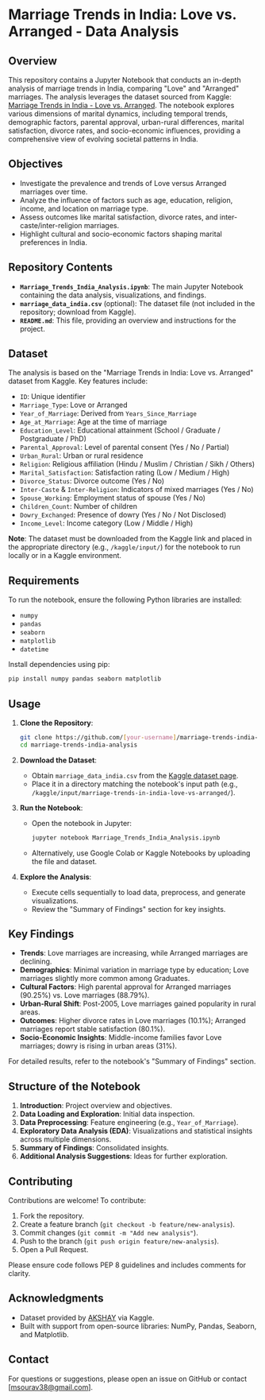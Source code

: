 # Marriage Trends in India: Love vs. Arranged - Data Analysis

## Overview
This repository contains a Jupyter Notebook that conducts an in-depth analysis of marriage trends in India, comparing "Love" and "Arranged" marriages. The analysis leverages the dataset sourced from Kaggle: [Marriage Trends in India - Love vs. Arranged](https://www.kaggle.com/datasets/ak0212/marriage-trends-in-india-love-vs-arranged). The notebook explores various dimensions of marital dynamics, including temporal trends, demographic factors, parental approval, urban-rural differences, marital satisfaction, divorce rates, and socio-economic influences, providing a comprehensive view of evolving societal patterns in India.

## Objectives
- Investigate the prevalence and trends of Love versus Arranged marriages over time.
- Analyze the influence of factors such as age, education, religion, income, and location on marriage type.
- Assess outcomes like marital satisfaction, divorce rates, and inter-caste/inter-religion marriages.
- Highlight cultural and socio-economic factors shaping marital preferences in India.

## Repository Contents
- **`Marriage_Trends_India_Analysis.ipynb`**: The main Jupyter Notebook containing the data analysis, visualizations, and findings.
- **`marriage_data_india.csv`** (optional): The dataset file (not included in the repository; download from Kaggle).
- **`README.md`**: This file, providing an overview and instructions for the project.

## Dataset
The analysis is based on the "Marriage Trends in India: Love vs. Arranged" dataset from Kaggle. Key features include:
- `ID`: Unique identifier
- `Marriage_Type`: Love or Arranged
- `Year_of_Marriage`: Derived from `Years_Since_Marriage`
- `Age_at_Marriage`: Age at the time of marriage
- `Education_Level`: Educational attainment (School / Graduate / Postgraduate / PhD)
- `Parental_Approval`: Level of parental consent (Yes / No / Partial)
- `Urban_Rural`: Urban or rural residence
- `Religion`: Religious affiliation (Hindu / Muslim / Christian / Sikh / Others)
- `Marital_Satisfaction`: Satisfaction rating (Low / Medium / High)
- `Divorce_Status`: Divorce outcome (Yes / No)
- `Inter-Caste` & `Inter-Religion`: Indicators of mixed marriages (Yes / No)
- `Spouse_Working`: Employment status of spouse (Yes / No)
- `Children_Count`: Number of children
- `Dowry_Exchanged`: Presence of dowry (Yes / No / Not Disclosed)
- `Income_Level`: Income category (Low / Middle / High)

**Note**: The dataset must be downloaded from the Kaggle link and placed in the appropriate directory (e.g., `/kaggle/input/`) for the notebook to run locally or in a Kaggle environment.

## Requirements
To run the notebook, ensure the following Python libraries are installed:
- `numpy`
- `pandas`
- `seaborn`
- `matplotlib`
- `datetime`

Install dependencies using pip:
```bash
pip install numpy pandas seaborn matplotlib
```

## Usage
1. **Clone the Repository**:
   ```bash
   git clone https://github.com/[your-username]/marriage-trends-india-analysis.git
   cd marriage-trends-india-analysis
   ```

2. **Download the Dataset**:
   - Obtain `marriage_data_india.csv` from the [Kaggle dataset page](https://www.kaggle.com/datasets/ak0212/marriage-trends-in-india-love-vs-arranged).
   - Place it in a directory matching the notebook's input path (e.g., `/kaggle/input/marriage-trends-in-india-love-vs-arranged/`).

3. **Run the Notebook**:
   - Open the notebook in Jupyter:
     ```bash
     jupyter notebook Marriage_Trends_India_Analysis.ipynb
     ```
   - Alternatively, use Google Colab or Kaggle Notebooks by uploading the file and dataset.

4. **Explore the Analysis**:
   - Execute cells sequentially to load data, preprocess, and generate visualizations.
   - Review the "Summary of Findings" section for key insights.

## Key Findings
- **Trends**: Love marriages are increasing, while Arranged marriages are declining.
- **Demographics**: Minimal variation in marriage type by education; Love marriages slightly more common among Graduates.
- **Cultural Factors**: High parental approval for Arranged marriages (90.25%) vs. Love marriages (88.79%).
- **Urban-Rural Shift**: Post-2005, Love marriages gained popularity in rural areas.
- **Outcomes**: Higher divorce rates in Love marriages (10.1%); Arranged marriages report stable satisfaction (80.1%).
- **Socio-Economic Insights**: Middle-income families favor Love marriages; dowry is rising in urban areas (31%).

For detailed results, refer to the notebook's "Summary of Findings" section.

## Structure of the Notebook
1. **Introduction**: Project overview and objectives.
2. **Data Loading and Exploration**: Initial data inspection.
3. **Data Preprocessing**: Feature engineering (e.g., `Year_of_Marriage`).
4. **Exploratory Data Analysis (EDA)**: Visualizations and statistical insights across multiple dimensions.
5. **Summary of Findings**: Consolidated insights.
6. **Additional Analysis Suggestions**: Ideas for further exploration.

## Contributing
Contributions are welcome! To contribute:
1. Fork the repository.
2. Create a feature branch (`git checkout -b feature/new-analysis`).
3. Commit changes (`git commit -m "Add new analysis"`).
4. Push to the branch (`git push origin feature/new-analysis`).
5. Open a Pull Request.

Please ensure code follows PEP 8 guidelines and includes comments for clarity.


## Acknowledgments
- Dataset provided by [AKSHAY](https://www.kaggle.com/ak0212) via Kaggle.
- Built with support from open-source libraries: NumPy, Pandas, Seaborn, and Matplotlib.

## Contact
For questions or suggestions, please open an issue on GitHub or contact [msourav38@gmail.com].
